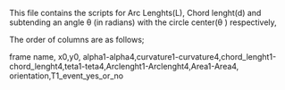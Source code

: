 This file contains the scripts for Arc Lenghts(L), Chord lenght(d) and subtending an angle θ (in radians) with the circle center(θ ) respectively,

The order of columns are as follows;

frame name, x0,y0, alpha1-alpha4,curvature1-curvature4,chord_lenght1-chord_lenght4,teta1-teta4,Arclenght1-Arclenght4,Area1-Area4, orientation,T1_event_yes_or_no



